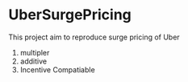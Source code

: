 # UberSurgePricing
This project aim to reproduce surge pricing of Uber
1. multipler
2. additive
3. Incentive Compatiable